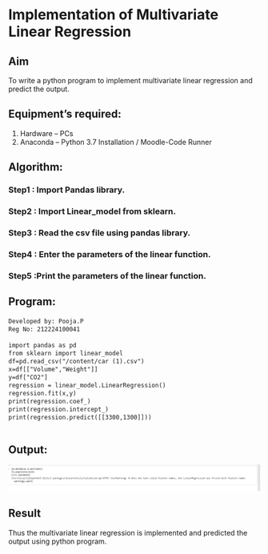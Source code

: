 # Implementation of Multivariate Linear Regression
## Aim
To write a python program to implement multivariate linear regression and predict the output.
## Equipment’s required:
1.	Hardware – PCs
2.	Anaconda – Python 3.7 Installation / Moodle-Code Runner
## Algorithm:
### Step1 : Import Pandas library.

### Step2 : Import Linear_model from sklearn.

### Step3 : Read the csv file using pandas library.

### Step4 : Enter the parameters of the linear function.

### Step5 :Print the parameters of the linear function.


## Program:

```
Developed by: Pooja.P
Reg No: 212224100041

import pandas as pd
from sklearn import linear_model
df=pd.read_csv("/content/car (1).csv")
x=df[["Volume","Weight"]]
y=df["CO2"]
regression = linear_model.LinearRegression()
regression.fit(x,y)
print(regression.coef_)
print(regression.intercept_)
print(regression.predict([[3300,1300]]))


```
## Output:

![alt text](<Screenshot 2025-05-24 151550.png>)

## Result
Thus the multivariate linear regression is implemented and predicted the output using python program.